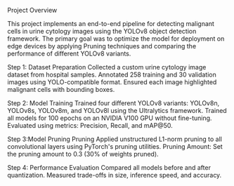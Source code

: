 Project Overview

This project implements an end-to-end pipeline for detecting malignant cells in urine cytology images using the YOLOv8 object detection framework. The primary goal was to optimize the model for deployment on edge devices by applying Pruning techniques and comparing the performance of different YOLOv8 variants.

Step 1: Dataset Preparation
Collected a custom urine cytology image dataset from hospital samples.
Annotated 258 training and 30 validation images using YOLO-compatible format.
Ensured each image highlighted malignant cells with bounding boxes.

Step 2: Model Training
Trained four different YOLOv8 variants: YOLOv8n, YOLOv8s, YOLOv8m, and YOLOv8l using the Ultralytics framework.
Trained all models for 100 epochs on an NVIDIA V100 GPU without fine-tuning.
Evaluated using metrics: Precision, Recall, and mAP@50.

Step 3:Model Pruning Pruning 
Applied unstructured L1-norm pruning to all convolutional layers using PyTorch's pruning utilities. 
Pruning Amount: Set the pruning amount to 0.3 (30% of weights pruned). 

Step 4: Performance Evaluation
Compared all models before and after quantization.
Measured trade-offs in size, inference speed, and accuracy.
